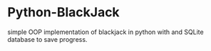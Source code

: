 # Python-BlackJack
simple OOP implementation of blackjack in python with and SQLite database to save progress.
